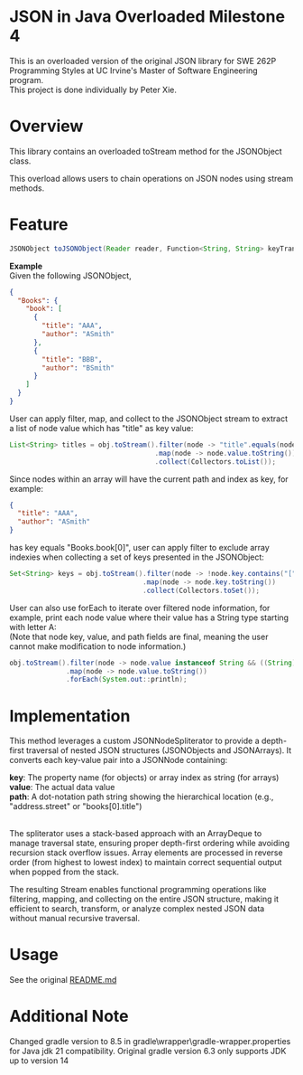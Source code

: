 # JSON in Java Overloaded Milestone 4
This is an overloaded version of the original JSON library for SWE 262P Programming Styles at UC Irvine's Master of Software Engineering program.</br>
This project is done individually by Peter Xie.

# Overview
This library contains an overloaded toStream method for the JSONObject class.</br>

This overload allows users to chain operations on JSON nodes using stream methods.

# Feature
```java
JSONObject toJSONObject(Reader reader, Function<String, String> keyTransformer)
```

**Example**<br/>
Given the following JSONObject,
```json
{
  "Books": {
    "book": [
      {
        "title": "AAA",
        "author": "ASmith"
      },
      {
        "title": "BBB", 
        "author": "BSmith"
      }
    ]
  }
}
```
User can apply filter, map, and collect to the JSONObject stream to extract a list of node value which has "title" as key value:
```java
List<String> titles = obj.toStream().filter(node -> "title".equals(node.key))     // Filter node with key equals "title"
                                    .map(node -> node.value.toString())           // Getting value from nodes
                                    .collect(Collectors.toList());                // Collect as List<String>
```
Since nodes within an array will have the current path and index as key, for example:
```json
{
  "title": "AAA",
  "author": "ASmith"
}
```
has key equals "Books.book[0]", user can apply filter to exclude array indexies when collecting a set of keys presented in the JSONObject:
```java
Set<String> keys = obj.toStream().filter(node -> !node.key.contains("["))        // Filter node with non-array-index keys
                                 .map(node -> node.key.toString())               // Getting key from nodes
                                 .collect(Collectors.toSet());                   // Collect as List<String>
```
User can also use forEach to iterate over filtered node information, for example, print each node value where their value has a String type starting with letter A:</br>
(Note that node key, value, and path fields are final, meaning the user cannot make modification to node information.)
```java
obj.toStream().filter(node -> node.value instanceof String && ((String) node.value).startsWith("A"))
              .map(node -> node.value.toString())
              .forEach(System.out::println);                                     // Prints "AAA" and "ASmith"
```

# Implementation
This method leverages a custom JSONNodeSpliterator to provide a depth-first traversal of nested JSON structures (JSONObjects and JSONArrays). It converts each key-value pair into a JSONNode containing:

**key**: The property name (for objects) or array index as string (for arrays)<br/>
**value**: The actual data value<br/>
**path**: A dot-notation path string showing the hierarchical location (e.g., "address.street" or "books[0].title")<br/><br/>

The spliterator uses a stack-based approach with an ArrayDeque to manage traversal state, ensuring proper depth-first ordering while avoiding recursion stack overflow issues. Array elements are processed in reverse order (from highest to lowest index) to maintain correct sequential output when popped from the stack.<br/>

The resulting Stream<JSONNode> enables functional programming operations like filtering, mapping, and collecting on the entire JSON structure, making it efficient to search, transform, or analyze complex nested JSON data without manual recursive traversal.

# Usage
See the original [README.md](README.md)

# Additional Note
Changed gradle version to 8.5 in gradle\wrapper\gradle-wrapper.properties
for Java jdk 21 compatibility.
Original gradle version 6.3 only supports JDK up to version 14